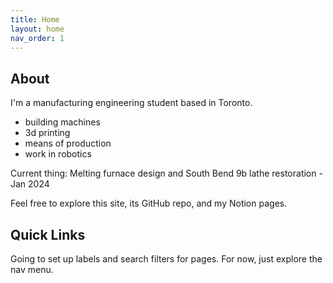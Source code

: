 ```yaml
---
title: Home
layout: home
nav_order: 1
---
```

## [](#header-2)About
I'm a manufacturing engineering student based in Toronto.

*   building machines
*   3d printing
*   means of production
*   work in robotics

Current thing: Melting furnace design and South Bend 9b lathe restoration - Jan 2024

Feel free to explore this site, its GitHub repo, and my Notion pages.

## [](#header-2)Quick Links
Going to set up labels and search filters for pages. For now, just explore the nav menu.